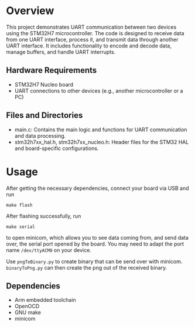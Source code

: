 
# Overview

This project demonstrates UART communication between two devices using the STM32H7 microcontroller. The code is designed to receive data from one UART interface, process it, and transmit data through another UART interface. It includes functionality to encode and decode data, manage buffers, and handle UART interrupts.
## Hardware Requirements

  - STM32H7 Nucleo board
  - UART connections to other devices (e.g., another microcontroller or a PC)


## Files and Directories

  - main.c: Contains the main logic and functions for UART communication and data processing.
  - stm32h7xx_hal.h, stm32h7xx_nucleo.h: Header files for the STM32 HAL and board-specific configurations.


# Usage

  After getting the necessary dependencies, connect your board via USB and run

  ```
  make flash
  ```

  After flashing successfully, run

  ```
  make serial
  ```
to open minicom, which allows you to see data coming from, and send data over,
the serial port opened by the board. You may need to adapt the port name
`/dev/ttyACM0` on your device.

Use `pngToBinary.py` to create binary that can be send over with minicom. `binaryToPng.py` can then create the png out of the received binary.

## Dependencies

- Arm embedded toolchain
- OpenOCD
- GNU make
- minicom
